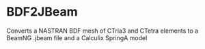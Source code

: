 # BDF2JBeam
Converts a NASTRAN BDF mesh of CTria3 and CTetra elements to a BeamNG .jbeam file and a Calculix SpringA model
